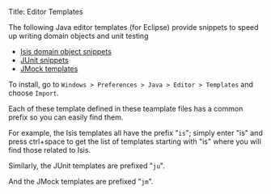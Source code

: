 Title: Editor Templates

The following Java editor templates (for Eclipse) provide snippets to speed up writing domain objects and unit testing

  - [Isis domain object snippets](resources/isis-templates.xml)
  - [JUnit snippets](resources/junit4-templates.xml)
  - [JMock templates](resources/jmock2-templates.xml)


To install, go to `Windows > Preferences > Java > Editor > Templates` and choose `Import`.

Each of these template defined in these teamplate files has a common prefix so you can easily find them.

For example, the Isis templates all have the prefix "`is`"; simply enter "is" and press ctrl+space to get the list of templates starting with "is" where you will find those related to Isis.

Similarly, the JUnit templates are prefixed "`ju`".

And the JMock templates are prefixed "`jm`".